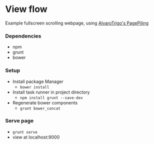 # View flow

Example fullscreen scrolling webpage, using [AlvaroTrigo's PagePiling](https://github.com/alvarotrigo/pagePiling.js)

### Dependencies
- npm
- grunt
- bower

### Setup
- Install package Manager
  - `bower install`
- Install task runner in project directory
  - `npm install grunt --save-dev`
- Regenerate bower components
  - `grunt bower_concat`

### Serve page
- `grunt serve`
- view at localhost:9000

